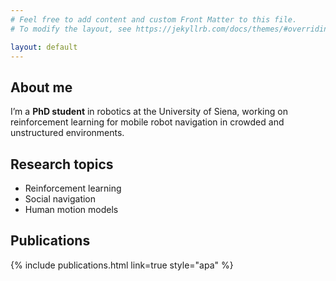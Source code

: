 ```yaml
---
# Feel free to add content and custom Front Matter to this file.
# To modify the layout, see https://jekyllrb.com/docs/themes/#overriding-theme-defaults

layout: default
---
```


<h2>About me</h2>
I’m a <b>PhD student</b> in robotics at the University of Siena, working on reinforcement learning for mobile robot navigation in crowded and unstructured environments.

<h2>Research topics</h2>
<ul class="fancy-list">
  <li>Reinforcement learning</li>
  <li>Social navigation</li>
  <li>Human motion models</li>
</ul>

<h2>Publications</h2>
{% include publications.html link=true style="apa" %}
